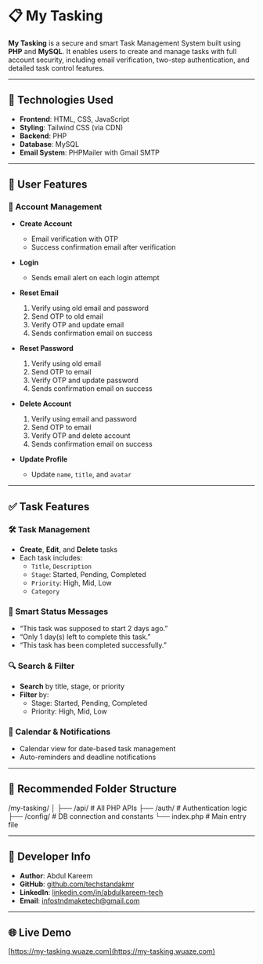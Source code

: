 # 📋 My Tasking

**My Tasking** is a secure and smart Task Management System built using **PHP** and **MySQL**. It enables users to create and manage tasks with full account security, including email verification, two-step authentication, and detailed task control features.

---

## 🚀 Technologies Used

- **Frontend**: HTML, CSS, JavaScript  
- **Styling**: Tailwind CSS (via CDN)  
- **Backend**: PHP  
- **Database**: MySQL  
- **Email System**: PHPMailer with Gmail SMTP

---

## 🔐 User Features

### 🧾 Account Management

- **Create Account**
  - Email verification with OTP
  - Success confirmation email after verification

- **Login**
  - Sends email alert on each login attempt

- **Reset Email**
  1. Verify using old email and password  
  2. Send OTP to old email  
  3. Verify OTP and update email  
  4. Sends confirmation email on success

- **Reset Password**
  1. Verify using old email  
  2. Send OTP to email  
  3. Verify OTP and update password  
  4. Sends confirmation email on success

- **Delete Account**
  1. Verify using email and password  
  2. Send OTP to email  
  3. Verify OTP and delete account  
  4. Sends confirmation email on success

- **Update Profile**
  - Update `name`, `title`, and `avatar`

---

## ✅ Task Features

### 🛠️ Task Management

- **Create**, **Edit**, and **Delete** tasks  
- Each task includes:
  - `Title`, `Description`
  - `Stage`: Started, Pending, Completed
  - `Priority`: High, Mid, Low
  - `Category`

### 📢 Smart Status Messages

- “This task was supposed to start 2 days ago.”  
- “Only 1 day(s) left to complete this task.”  
- “This task has been completed successfully.”

### 🔍 Search & Filter

- **Search** by title, stage, or priority  
- **Filter** by:
  - Stage: Started, Pending, Completed  
  - Priority: High, Mid, Low

### 📅 Calendar & Notifications

- Calendar view for date-based task management  
- Auto-reminders and deadline notifications

---

## 📁 Recommended Folder Structure

/my-tasking/
│
├── /api/ # All PHP APIs
├── /auth/ # Authentication logic
├── /config/ # DB connection and constants
└── index.php # Main entry file


---

## 👤 Developer Info

- **Author**: Abdul Kareem  
- **GitHub**: [github.com/techstandakmr](https://github.com/techstandakmr)  
- **LinkedIn**: [linkedin.com/in/abdulkareem-tech](https://linkedin.com/in/abdulkareem-tech)  
- **Email**: [infostndmaketech@gmail.com](mailto:infostndmaketech@gmail.com)

---

## 🌐 Live Demo

[https://my-tasking.wuaze.com](https://my-tasking.wuaze.com)
